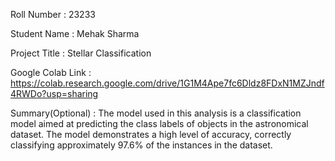 Roll Number       :   23233 

Student Name      :   Mehak Sharma

Project Title     :   Stellar Classification

Google Colab Link :   https://colab.research.google.com/drive/1G1M4Ape7fc6Dldz8FDxN1MZJndf4RWDo?usp=sharing

Summary(Optional) :   The model used in this analysis is a classification model aimed at predicting the class labels of objects in the astronomical dataset. The model demonstrates a high level of accuracy, correctly classifying approximately 97.6% of the instances in the dataset.

